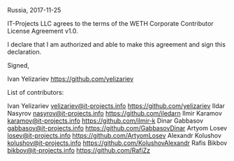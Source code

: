 Russia, 2017-11-25

IT-Projects LLC agrees to the terms of the WETH Corporate Contributor License
Agreement v1.0.

I declare that I am authorized and able to make this agreement and sign this
declaration.

Signed,

Ivan Yelizariev https://github.com/yelizariev

List of contributors:

Ivan Yelizariev yelizariev@it-projects.info https://github.com/yelizariev
Ildar Nasyrov nasyrov@it-projects.info https://github.com/iledarn
Ilmir Karamov karamov@it-projects.info https://github.com/ilmir-k
Dinar Gabbasov gabbasov@it-projects.info https://github.com/GabbasovDinar
Artyom Losev losev@it-projects.info https://github.com/ArtyomLosev
Alexandr Kolushov kolushov@it-projects.info https://github.com/KolushovAlexandr
Rafis Bikbov bikbov@it-projects.info https://github.com/RafiZz
